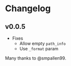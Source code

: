 # Changelog

## v0.0.5

* Fixes
  * Allow empty `path_info`
  * Use `_format` param

Many thanks to @smpallen99.
